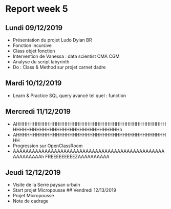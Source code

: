 # Report week 5

## Lundi 09/12/2019
- Présentation du projet Ludo Dylan BR
- Fonction incursive
- Class objet fonction
- Intervention de Vanessa : data scientist CMA CGM
- Analyse du script labyrinth
- Do : Class & Method sur projet carnet dadre

## Mardi 10/12/2019
- Learn & Practice SQL query avancé tel quel : function

## Mercredi 11/12/2019
- AHHHHHHHHHHHHHHHHHHHHHHHHHHHHHHHHHHHHHHHHHHHHHHHHHHHHHHHHHHHHHHHHHHHHHHHHHHHHHh
- AHHHHHHHHHHHHHHHHHHHHHHHHHHHHHHHHHHHHHHHHHHHHHHH
- Progression sur OpenClassRoom
- AAAAAAAAAAAAAAAAAAAAAAAAAAAAAAAAAAAAAAAAAAAAAAAAAAAAAAAAAh FREEEEEEEEEZAAAAAAAAAA
## Jeudi 12/12/2019
- Visite de la Serre paysan urbain
- Start projet Micropousse
## Vendredi 12/13/2019
- Projet Micropousse
- Note de cadrage 
